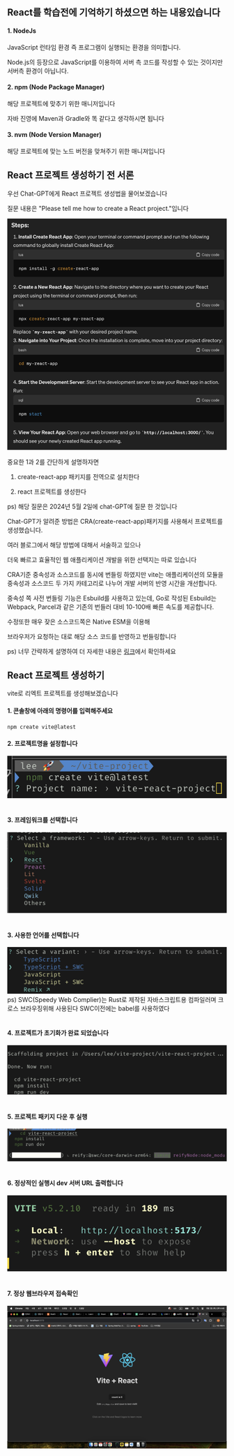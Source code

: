 ## React를 학습전에 기억하기 하셨으면 하는 내용있습니다 


#### 1. NodeJs

JavaScript 런타임 환경 즉 
프로그램이 실행되는 환경을 의미합니다.

Node.js의 등장으로 JavaScript를 이용하여 서버 측 코드를 작성할 수 있는 것이지만 서버측 환경이 아닙니다.

#### 2. npm (Node Package Manager)

해당 프로젝트에 맞추기 위한 매니저입니다

자바 진영에 Maven과 Gradle와 똑 같다고 생각하시면 됩니다 

#### 3. nvm (Node Version Manager)

해당 프로젝트에 맞는 노드 버전을 맞쳐주기 위한 매니져입니다

## React 프로젝트 생성하기 전 서론 

우선 Chat-GPT에게 React 프로젝트 생성법을 물어보겠습니다 


질문 내용은 "Please tell me how to create a React project."입니다

<img src="./images/chat-GPT1.png">

중요한 1과 2를 간단하게 설명하자면 

1. create-react-app 패키지를 전역으로 설치한다

2. react 프로젝트를 생성한다 

ps) 해당 질문은 2024년 5월 2일에 chat-GPT에 질문 한 것입니다 

Chat-GPT가 알려준 방법은 CRA(create-react-app)패키지를 사용해서 프로젝트를 생성했습니다.

 여러 블로그에서 해당 방법에 대해서 서술하고 있으나 

 더욱 빠르고 효율적인 웹 애플리케이션 개발을 위한 선택지는 따로 있습니다 

 CRA기준 중속성과 소스코드를 동시에 번들링 하였지만 vite는 
 애플리케이션의 모듈을 중속성과 소스코드 두 가지 카테고리로 나누어 개발 서버의 반영 시간을 개선합니다.

중속성 쪽 사전 번들링 기능은 Esbuild를 사용하고 있는데, Go로 작성된 Esbuild는 Webpack, Parcel과 같은 기존의 번들러 대비 10-100배 빠른 속도를 제공합니다.


수정또한 매우 잦은 소스코드쪽은 Native ESM을 이용해 

브라우저가 요청하는 대로 해당 소스 코드를 반영하고 번들링합니다 

ps) 너무 간략하게 설명하여 더 자세한 내용은 [링크](https://ko.vitejs.dev/guide/why.html)에서 확인하세요


## React 프로젝트 생성하기

vite로 리엑트 프로젝트를 생성해보겠습니다

#### 1. 콘솔창에 아래의 명령어를 입력해주세요
```bash
npm create vite@latest
```
#### 2. 프로젝트명을 설정합니다  
<img src="./images/create-project1.png">
<br>
<br>

#### 3. 프레임워크를 선택합니다 
<img src="./images/create-project2.png">
<br>
<br>

#### 3. 사용한 언어를 선택합니다
<img src="./images/create-project3.png">
ps) SWC(Speedy Web Complier)는 Rust로 제작된 자바스크립트용 컴파일러며 크로스 브라우징위해 사용된다 SWC이전에는 babel를 사용하였다 
<br>
<br>

#### 4. 프로젝트가 초기화가 완료 되었습니다 
<img src="./images/create-project4.png">
<br>
<br>

#### 5. 프로젝트 패키지 다운 후 실행
<img src="./images/create-project5.png">
<br>
<br>

#### 6. 정상적인 실행시 dev 서버 URL 출력합니다
<img src="./images/create-project6.png">
<br>
<br>

#### 7. 정상 웹브라우져 접속확인
<img src="./images/create-project7.png">


